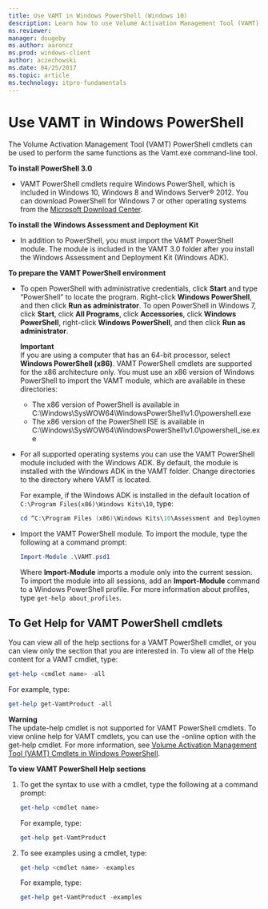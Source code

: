 ```yaml
---
title: Use VAMT in Windows PowerShell (Windows 10)
description: Learn how to use Volume Activation Management Tool (VAMT) PowerShell cmdlets to perform the same functions as the Vamt.exe command-line tool.
ms.reviewer: 
manager: dougeby
ms.author: aaroncz
ms.prod: windows-client
author: aczechowski
ms.date: 04/25/2017
ms.topic: article
ms.technology: itpro-fundamentals
---
```


# Use VAMT in Windows PowerShell

The Volume Activation Management Tool (VAMT) PowerShell cmdlets can be used to perform the same functions as the Vamt.exe command-line tool.

**To install PowerShell 3.0**
- VAMT PowerShell cmdlets require Windows PowerShell, which is included in Windows 10, Windows 8 and Windows Server® 2012. You can download PowerShell for Windows 7 or other operating systems from the [Microsoft Download Center](/powershell/scripting/install/installing-powershell).

**To install the Windows Assessment and Deployment Kit**
- In addition to PowerShell, you must import the VAMT PowerShell module. The module is included in the VAMT 3.0 folder after you install the Windows Assessment and Deployment Kit (Windows ADK).

**To prepare the VAMT PowerShell environment**
- To open PowerShell with administrative credentials, click **Start** and type “PowerShell” to locate the program. Right-click **Windows PowerShell**, and then click **Run as administrator**. To open PowerShell in Windows 7, click **Start**, click **All Programs**, click **Accessories**, click **Windows PowerShell**, right-click **Windows PowerShell**, and then click **Run as administrator**.

  **Important**  
  If you are using a computer that has an 64-bit processor, select **Windows PowerShell (x86)**. VAMT PowerShell cmdlets are supported for the x86 architecture only. You must use an x86 version of Windows PowerShell to import the VAMT module, which are available in these directories:
  -   The x86 version of PowerShell is available in C:\\Windows\\SysWOW64\\WindowsPowerShell\\v1.0\\powershell.exe
  -   The x86 version of the PowerShell ISE is available in C:\\Windows\\SysWOW64\\WindowsPowerShell\\v1.0\\powershell\_ise.exe
- For all supported operating systems you can use the VAMT PowerShell module included with the Windows ADK. By default, the module is installed with the Windows ADK in the VAMT folder. Change directories to the directory where VAMT is located.

  For example, if the Windows ADK is installed in the default location of `C:\Program Files(x86)\Windows Kits\10`, type:
    
  ``` powershell
  cd “C:\Program Files (x86)\Windows Kits\10\Assessment and Deployment Kit\VAMT 3.0”
  ```
- Import the VAMT PowerShell module. To import the module, type the following at a command prompt:
  ``` powershell
  Import-Module .\VAMT.psd1
  ```
  Where **Import-Module** imports a module only into the current session. To import the module into all sessions, add an **Import-Module** command to a Windows PowerShell profile. For more information about profiles, type `get-help about_profiles`.

## To Get Help for VAMT PowerShell cmdlets

You can view all of the help sections for a VAMT PowerShell cmdlet, or you can view only the section that you are interested in. To view all of the Help content for a VAMT cmdlet, type:
``` powershell
get-help <cmdlet name> -all
```
For example, type:
``` powershell
get-help get-VamtProduct -all
```

**Warning**  
The update-help cmdlet is not supported for VAMT PowerShell cmdlets. To view online help for VAMT cmdlets, you can use the -online option with the get-help cmdlet. For more information, see [Volume Activation Management Tool (VAMT) Cmdlets in Windows PowerShell](/powershell/module/vamt).

**To view VAMT PowerShell Help sections**

1. To get the syntax to use with a cmdlet, type the following at a command prompt:
   ``` powershell
   get-help <cmdlet name>
   ```
   For example, type:
   ``` powershell
   get-help get-VamtProduct 
   ```
2. To see examples using a cmdlet, type:
   ``` powershell
   get-help <cmdlet name> -examples
   ```
   For example, type:
   ``` powershell
   get-help get-VamtProduct -examples
   ```
